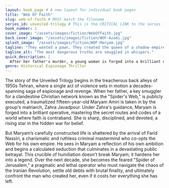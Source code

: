 ```yaml
---
layout: book_page # A new layout for individual book pages
title: "Web Of Faith"
slug: web-of-faith # MUST match the filename
series_id: unveiled-trilogy # This is the CRITICAL LINK to the series file
book_number: 1
cover_image: "/assets/images/fiction/WebOfFaith.jpg"
back_cover_image: "/assets/images/fiction/WOF-Azadi.jpg"
splash_image: "/assets/images/fiction/WOF-Maryam.jpg"
tagline: "They wanted a pawn. They created the queen of a shadow empire."
tagline_alt: "The most dangerous truths are smuggled in whispers."
quick_description: |
  After her father's murder, a young woman is forged into a brilliant operative for a clandestine smuggling ring known as the "Spider's Web." A devastating betrayal transforms her from a loyal agent into the feared "Spider of Jerusalem," a legend born from a quest for vengeance.
genre: Historical Espionage Thriller
---
```

The story of the Unveiled Trilogy begins in the treacherous back alleys of 1950s Tehran, where a single act of violence sets in motion a decades-spanning saga of espionage and revenge. When her father, a key smuggler for a clandestine Christian network known as the "Spider's Web," is publicly executed, a traumatized fifteen-year-old Maryam Amiri is taken in by the group's matriarch, Zahra Javadpour. Under Zahra's guidance, Maryam is forged into a brilliant operative, mastering the secret routes and codes of a world where faith is contraband. She is sharp, disciplined, and devoted, a rising star in the hidden war for belief.

But Maryam’s carefully constructed life is shattered by the arrival of Farid Nassiri, a charismatic and ruthless criminal mastermind who co-opts the Web for his own empire. He sees in Maryam a reflection of his own ambition and begins a calculated seduction that culminates in a devastating public betrayal. This crucible of humiliation doesn't break Maryam; it hardens her into a legend. Over the next decade, she becomes the feared "Spider of Jerusalem," a pragmatic and lethal operator who must navigate the chaos of the Iranian Revolution, settle old debts with brutal finality, and ultimately confront the man who created her, even if it costs her everything she has left.

